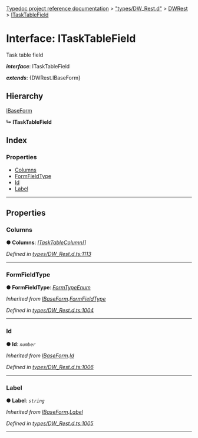 [Typedoc project reference documentation](../README.md) > ["types/DW_Rest.d"](../modules/_types_dw_rest_d_.md) > [DWRest](../modules/_types_dw_rest_d_.dwrest.md) > [ITaskTableField](../interfaces/_types_dw_rest_d_.dwrest.itasktablefield.md)

# Interface: ITaskTableField

Task table field

*__interface__*: ITaskTableField

*__extends__*: {DWRest.IBaseForm}

## Hierarchy

 [IBaseForm](_types_dw_rest_d_.dwrest.ibaseform.md)

**↳ ITaskTableField**

## Index

### Properties

* [Columns](_types_dw_rest_d_.dwrest.itasktablefield.md#columns)
* [FormFieldType](_types_dw_rest_d_.dwrest.itasktablefield.md#formfieldtype)
* [Id](_types_dw_rest_d_.dwrest.itasktablefield.md#id)
* [Label](_types_dw_rest_d_.dwrest.itasktablefield.md#label)

---

## Properties

<a id="columns"></a>

###  Columns

**● Columns**: *[ITaskTableColumn](_types_dw_rest_d_.dwrest.itasktablecolumn.md)[]*

*Defined in [types/DW_Rest.d.ts:1113](https://github.com/DocuWare/REST-Sample-TS/blob/0222c3e/src/types/DW_Rest.d.ts#L1113)*

___
<a id="formfieldtype"></a>

###  FormFieldType

**● FormFieldType**: *[FormTypeEnum](../enums/_types_dw_rest_d_.dwrest.formtypeenum.md)*

*Inherited from [IBaseForm](_types_dw_rest_d_.dwrest.ibaseform.md).[FormFieldType](_types_dw_rest_d_.dwrest.ibaseform.md#formfieldtype)*

*Defined in [types/DW_Rest.d.ts:1004](https://github.com/DocuWare/REST-Sample-TS/blob/0222c3e/src/types/DW_Rest.d.ts#L1004)*

___
<a id="id"></a>

###  Id

**● Id**: *`number`*

*Inherited from [IBaseForm](_types_dw_rest_d_.dwrest.ibaseform.md).[Id](_types_dw_rest_d_.dwrest.ibaseform.md#id)*

*Defined in [types/DW_Rest.d.ts:1006](https://github.com/DocuWare/REST-Sample-TS/blob/0222c3e/src/types/DW_Rest.d.ts#L1006)*

___
<a id="label"></a>

###  Label

**● Label**: *`string`*

*Inherited from [IBaseForm](_types_dw_rest_d_.dwrest.ibaseform.md).[Label](_types_dw_rest_d_.dwrest.ibaseform.md#label)*

*Defined in [types/DW_Rest.d.ts:1005](https://github.com/DocuWare/REST-Sample-TS/blob/0222c3e/src/types/DW_Rest.d.ts#L1005)*

___

